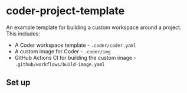 # coder-project-template

An example template for building a custom workspace around a project. This includes:

* A Coder workspace template - `.coder/coder.yaml`
* A custom image for Coder - `.coder/img`
* GitHub Actions CI for building the custom image - `.github/workflows/build-image.yaml`

## Set up
